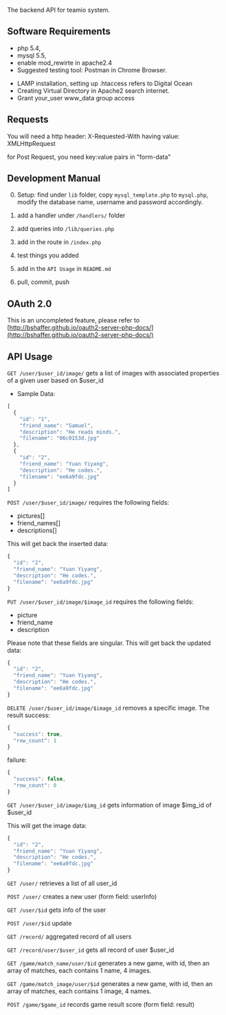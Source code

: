 The backend API for teamio system.

## Software Requirements

* php 5.4, 
* mysql 5.5,
* enable mod_rewirte in apache2.4
* Suggested testing tool: Postman in Chrome Browser.

 - LAMP installation, setting up .htaccess refers to Digital Ocean
 - Creating Virtual Directory in Apache2 search internet.
 - Grant your_user www_data group access

## Requests
You will need a http header:
X-Requested-With
 having value:
XMLHttpRequest

for Post Request, you need key:value pairs in "form-data"

## Development Manual
0. Setup: find under `lib` folder, copy `mysql_template.php` to `mysql.php`, modify the database name, username and password accordingly.

1. add a handler under `/handlers/` folder

2. add queries into `/lib/queries.php`

3. add in the route in `/index.php`

4. test things you added

5. add in the `API Usage` in `README.md`

6. pull, commit, push

## OAuth 2.0
This is an uncompleted feature, please refer to [http://bshaffer.github.io/oauth2-server-php-docs/](http://bshaffer.github.io/oauth2-server-php-docs/)

## API Usage

`GET /user/$user_id/image/` gets a list of images with associated properties of a given user based on $user_id

* Sample Data:
```javascript
[
  {
    "id": "1",
    "friend_name": "Samuel",
    "description": "He reads minds.",
    "filename": "06c0153d.jpg"
  },
  {
    "id": "2",
    "friend_name": "Yuan Yiyang",
    "description": "He codes.",
    "filename": "ee6a9fdc.jpg"
  }
]
```


`POST /user/$user_id/image/` requires the following fields:

 * pictures[]
 * friend_names[]
 * descriptions[]

This will get back the inserted data:
```javascript
{
  "id": "2",
  "friend_name": "Yuan Yiyang",
  "description": "He codes.",
  "filename": "ee6a9fdc.jpg"
}
```

`PUT /user/$user_id/image/$image_id` requires the following fields:

* picture
* friend_name
* description
 
Please note that these fields are singular.
This will get back the updated data:
```javascript
{
  "id": "2",
  "friend_name": "Yuan Yiyang",
  "description": "He codes.",
  "filename": "ee6a9fdc.jpg"
}
```

`DELETE /user/$user_id/image/$image_id` removes a specific image.
The result
success:
```javascript
{
  "success": true,
  "row_count": 1
}
```
failure:
```javascript
{
  "success": false,
  "row_count": 0
}
```

`GET /user/$user_id/image/$img_id` gets information of image $img_id of $user_id

This will get the image data:
```javascript
{
  "id": "2",
  "friend_name": "Yuan Yiyang",
  "description": "He codes.",
  "filename": "ee6a9fdc.jpg"
}
```


`GET /user/` retrieves a list of all user_id

`POST /user/` creates a new user (form field: userInfo)

`GET /user/$id` gets info of the user

`POST /user/$id` update

`GET /record/` aggregated record of all users

`GET /record/user/$user_id` gets all record of user $user_id

`GET /game/match_name/user/$id` generates a new game, with id, then an array of matches, each contains 1 name, 4 images.

`GET /game/match_image/user/$id` generates a new game, with id, then an array of matches, each contains 1 image, 4 names.

`POST /game/$game_id` records game result score (form field: result)
